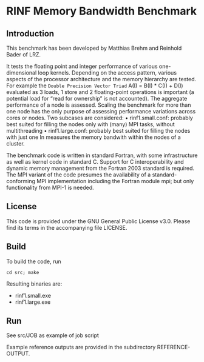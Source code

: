 # RINF Memory Bandwidth Benchmark 

## Introduction
This benchmark has been developed by Matthias Brehm and Reinhold Bader of LRZ.  

It tests the floating point and integer performance of various one-dimensional loop kernels. 
Depending on the access pattern, various aspects of the processor architecture and the memory hierarchy are tested. 
For example the `Double Precision Vector Triad`
	A(I) = B(I) * C(I) + D(I)
evaluated as 3 loads, 1 store and 2 floating-point operations is important (a potential load for “read for ownership” is not accounted).
The aggregate performance of a node is assessed. Scaling the benchmark for more than one node has the only purpose of assessing performance variations across cores or nodes.
Two subcases are considered:
•	rinf1.small.conf: probably best suited for filling the nodes only with (many) MPI tasks, without multithreading
•	rinf1.large.conf: probably best suited for filling the nodes with just one
In measures the memory bandwith within the nodes of a cluster. 

The benchmark code is written in standard Fortran, with some infrastructure as well as kernel code in standard C. 
Support for C interoperability and dynamic memory management from the Fortran 2003 standard is required. 
The MPI variant of the code presumes the availability of a standard-conforming MPI implementation 
including the Fortran module mpi; but only functionality from MPI-1 is needed. 

## License
This code is provided under the GNU General Public License v3.0.
Please find its terms in the accompanying file LICENSE.

## Build
To build the code, run 

    cd src; make

Resulting binaries are:
* rinf1.small.exe
* rinf1.large.exe

## Run

See src/JOB as example of job script

Example reference outputs are provided in the subdirectory REFERENCE-OUTPUT.

